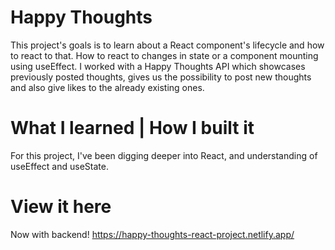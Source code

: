 # Happy Thoughts

This project's goals is to learn about a React component's lifecycle and how to react to that. How to react to changes in state or a component mounting using useEffect. I worked with a Happy Thoughts API which showcases previously posted thoughts, gives us the possibility to post new thoughts and also give likes to the already existing ones.

# What I learned | How I built it 

For this project, I've been digging deeper into React, and understanding of useEffect and useState.

# View it here
Now with backend!
https://happy-thoughts-react-project.netlify.app/

